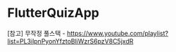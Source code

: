 # FlutterQuizApp

[참고] 무작정 풀스택 - <https://www.youtube.com/playlist?list=PL3ilpnPyonYfztoBliWzrS6pzV8C5jxdR>
